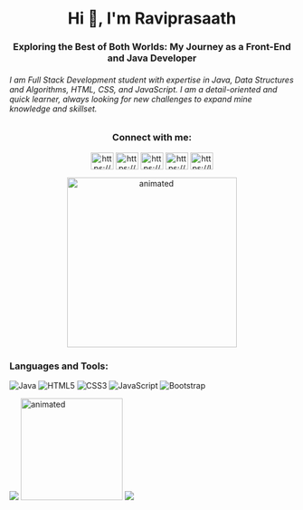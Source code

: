 
<h1 align="center">Hi 👋, I'm Raviprasaath</h1>
<h3 align="center">Exploring the Best of Both Worlds: My Journey as a Front-End and Java Developer</h6>
<h6 align="left">I am Full Stack Development student with expertise in Java, Data Structures and Algorithms, HTML, CSS, and JavaScript. I am a detail-oriented and quick learner, always looking for new challenges to expand mine knowledge and skillset. </h4>




<h3 align="center">Connect with me:</h3>
<p align="center">
<a href="https://linkedin.com/in/https://www.linkedin.com/in/raviprasaath-ramesh-30158b11a/" target="blank"><img align="center" src="https://raw.githubusercontent.com/rahuldkjain/github-profile-readme-generator/master/src/images/icons/Social/linked-in-alt.svg" alt="https://www.linkedin.com/in/raviprasaath-ramesh-30158b11a/" height="30" width="40" /></a>
<a href="https://codesandbox.com/https://codesandbox.io/dashboard/recent?workspace=d3bc3ed7-96ca-4556-86f2-8364edc94216" target="blank"><img align="center" src="https://raw.githubusercontent.com/rahuldkjain/github-profile-readme-generator/master/src/images/icons/Social/codesandbox.svg" alt="https://codesandbox.io/dashboard/recent?workspace=d3bc3ed7-96ca-4556-86f2-8364edc94216" height="30" width="40" /></a>
<a href="https://fb.com/https://www.facebook.com/ravi.prasaath.54" target="blank"><img align="center" src="https://raw.githubusercontent.com/rahuldkjain/github-profile-readme-generator/master/src/images/icons/Social/facebook.svg" alt="https://www.facebook.com/ravi.prasaath.54" height="30" width="40" /></a>
<a href="https://instagram.com/https://www.instagram.com/raviprasaath/" target="blank"><img align="center" src="https://raw.githubusercontent.com/rahuldkjain/github-profile-readme-generator/master/src/images/icons/Social/instagram.svg" alt="https://www.instagram.com/raviprasaath/" height="30" width="40" /></a>
<a href="https://www.leetcode.com/https://leetcode.com/raviprasaath/" target="blank"><img align="center" src="https://raw.githubusercontent.com/rahuldkjain/github-profile-readme-generator/master/src/images/icons/Social/leet-code.svg" alt="https://leetcode.com/raviprasaath/" height="30" width="40" /></a>
</p>
















<p align="center">
  <img src="https://media0.giphy.com/media/qgQUggAC3Pfv687qPC/giphy.gif" alt="animated" width="300"/>
</p>


<h3 align="left">Languages and Tools:</h3>
<p align="center"> 

![Java](https://img.shields.io/badge/java-%23ED8B00.svg?style=for-the-badge&logo=java&logoColor=white) 
![HTML5](https://img.shields.io/badge/html5-%23E34F26.svg?style=for-the-badge&logo=html5&logoColor=white)
![CSS3](https://img.shields.io/badge/css3-%231572B6.svg?style=for-the-badge&logo=css3&logoColor=white) 
![JavaScript](https://img.shields.io/badge/javascript-%23323330.svg?style=for-the-badge&logo=javascript&logoColor=%23F7DF1E) 
![Bootstrap](https://img.shields.io/badge/bootstrap-%23563D7C.svg?style=for-the-badge&logo=bootstrap&logoColor=white) 

</p>







  
![](https://github-readme-streak-stats.herokuapp.com/?user=Raviprasaath&theme=dark&hide_border=false)
<img src="https://www.techbabble.zone/content/images/2021/07/46207-programmer-1.gif" alt="animated" width="180"/>
![](https://github-readme-stats.vercel.app/api/top-langs/?username=Raviprasaath&theme=dark&hide_border=false&include_all_commits=false&count_private=false&layout=compact)



